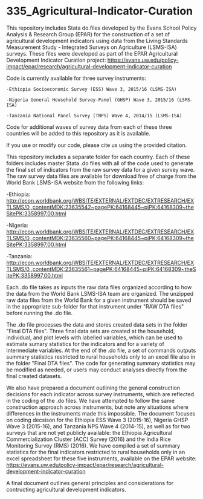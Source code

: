 # 335_Agricultural-Indicator-Curation

This repository includes Stata do.files developed by the Evans School Policy Analysis & Research Group (EPAR) for the construction of a set of agricultural development indicators using data from the Living Standards Measurement Study - Integrated Surveys on Agriculture (LSMS-ISA) surveys. These files were developed as part of the EPAR Agricultural Development Indicator Curation project: https://evans.uw.edu/policy-impact/epar/research/agricultural-development-indicator-curation
		
Code is currently available for three survey instruments:

	-Ethiopia Socioeconomic Survey (ESS) Wave 3, 2015/16 (LSMS-ISA)

	-Nigeria General Household Survey-Panel (GHSP) Wave 3, 2015/16 (LSMS-ISA)

	-Tanzania National Panel Survey (TNPS) Wave 4, 2014/15 (LSMS-ISA)		
		
Code for additional waves of survey data from each of these three countries will be added to this repository as it is available.

If you use or modify our code, please cite us using the provided citation.
		
This repository includes a separate folder for each country. Each of these folders includes master Stata .do files with all of the code used to generate the final set of indicators from the raw survey data for a given survey wave. The raw survey data files are available for download free of charge from the World Bank LSMS-ISA website from the following links:

-Ethiopia: http://econ.worldbank.org/WBSITE/EXTERNAL/EXTDEC/EXTRESEARCH/EXTLSMS/0,,contentMDK:23635542~pagePK:64168445~piPK:64168309~theSitePK:3358997,00.html

-Nigeria: http://econ.worldbank.org/WBSITE/EXTERNAL/EXTDEC/EXTRESEARCH/EXTLSMS/0,,contentMDK:23635560~pagePK:64168445~piPK:64168309~theSitePK:3358997,00.html

-Tanzania: http://econ.worldbank.org/WBSITE/EXTERNAL/EXTDEC/EXTRESEARCH/EXTLSMS/0,,contentMDK:23635561~pagePK:64168445~piPK:64168309~theSitePK:3358997,00.html

Each .do file takes as inputs the raw data files organized according to how the data from the World Bank LSMS-ISA team are organized. The unzipped raw data files from the World Bank for a given instrument should be saved in the appropriate sub-folder for that instrument under "RAW DTA files" before running the .do file.	
		
The .do file processes the data and stores created data sets in the folder "Final DTA files". Three final data sets are created at the household, individual, and plot levels with labelled variables, which can be used to estimate sumary statistics for the indicators and for a variety of intermediate variables. At the end of the .do file, a set of commands outputs summary statistics restricted to rural households only to an excel file also in the folder "Final DTA files". The code for generating summary statistics may be modified as needed, or users may conduct analyses directly from the final created datasets.		
		
We also have prepared a document outlining the general construction decisions for each indicator across survey instruments, which are reflected in the coding of the .do files. We have attempted to follow the same construction approach across instruments, but note any situations where differences in the instruments made this impossible. The document focuses on coding decsison for the Ethiopia ESS Wave 3 (2015-16), Nigeria GHSP Wave 3 (2015-16), and Tanzania NPS Wave 4 (2014-15), as well as for two surveys that are not yet publicly available: the Ethiopia Agricultural Commercialization Cluster (ACC) Survey (2016) and the India Rice Monitoring Survey (RMS) (2016). We have compiled a set of summary statistics for the final indicators restricted to rural households only in an excel spreadsheet for these five instruments, available on the EPAR website: https://evans.uw.edu/policy-impact/epar/research/agricultural-development-indicator-curation

A final document outlines general principles and considerations for contructing agricultural development indicators.
